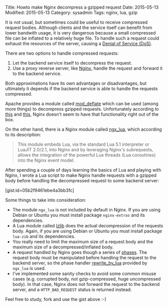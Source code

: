 Title: Howto make Nginx decompress a gzipped request
Date: 2015-05-13
Modified: 2015-05-13
Category: sysadmin
Tags: nginx, lua, gzip

It is not usual, but sometimes could be useful to receive compressed request bodies. Although clients and the service itself can benefit from lower bandwith usage, it is very dangerous because a small compressed file can be inflated to a relatively huge file. To handle such a request could exhaust the resources of the server, causing a [Denial of Service (DoS)](http://en.wikipedia.org/wiki/Denial-of-service_attack).

There are two options to handle compressed requests:

1. Let the backend service itself to decompress the request.
2. Use a proxy reverse server, like [Nginx](http://nginx.org/), handle the request and forward it to the backend service.

Both approximations have its own advantages or disadvantages, but ultimately it depends if the backend service is able to handle the requests compressed.

Apache provides a module called [mod_deflate](http://httpd.apache.org/docs/2.4/mod/mod_deflate.html) which can be used (among more things) to decompress gzipped requests. Unfortunately according to [this](http://forum.nginx.org/read.php?11,96472,214266) and [this](http://forum.nginx.org/read.php?2,246979,246994#msg-246994), Nginx doesn't seem to have that functionality right out of the box.

On the other hand, there is a Nginx module called [ngx_lua](http://wiki.nginx.org/HttpLuaModule), which according to its description:

>This module embeds Lua, via the standard Lua 5.1 interpreter or LuaJIT 2.0/2.1, into Nginx and by leveraging Nginx's subrequests, allows the integration of the powerful Lua threads (Lua coroutines) into the Nginx event model.

After spending a couple of days learning the basics of Lua and playing with Nginx, I wrote a Lua script to make Nginx handle requests with a gzipped body before handling the decompressed request to some backend server:

[gist:id=05b2f9461ebe4a3bb3fc]

Some things to take into consideration:

* The module `ngx_lua` is not included by default in Nginx. If you are using Debian or Ubuntu you must install package `nginx-extras` and its dependencies.
* A Lua module called [lzlib](https://github.com/LuaDist/lzlib) does the actual decompression of the requests body. Again, if you are using Debian or Ubuntu you must install package `lua-zib` and its dependencies.
* You really need to limit the maximum size of a request body and the maximum size of a decompressed/inflated body.
* A request handled by Nginx goes though a series of [phases](http://wiki.nginx.org/Phases). The request body must be manipulated before handling the request to the backend server, so the phase handler [rewrite_by_lua](http://wiki.nginx.org/HttpLuaModule#rewrite_by_lua) provided by `ngx_lua` is used.
* I've implemented some sanity checks to avoid some common misuse cases (e.g. corrupted body, not gzip-compressed, huge uncompressed body). In that case, Nginx does not forward the request to the backend server, and a `HTTP_BAD_REQUEST` status is returned instead.

Feel free to study, fork and use the gist above :-)
